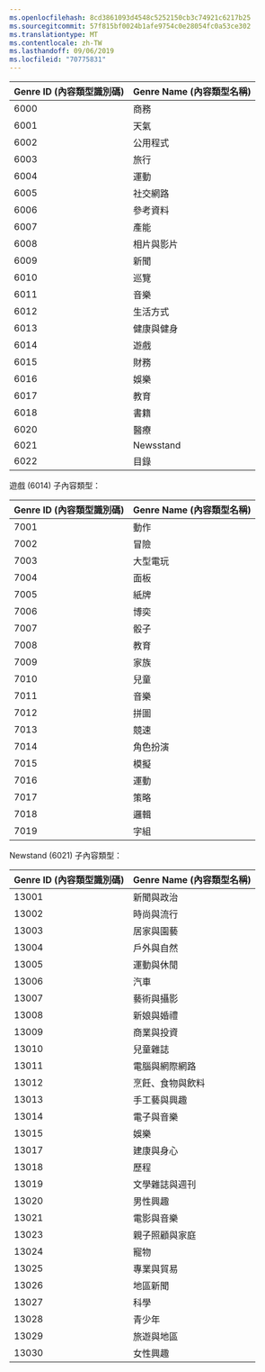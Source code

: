 ```yaml
---
ms.openlocfilehash: 8cd3861093d4548c5252150cb3c74921c6217b25
ms.sourcegitcommit: 57f815bf0024b1afe9754c0e28054fc0a53ce302
ms.translationtype: MT
ms.contentlocale: zh-TW
ms.lasthandoff: 09/06/2019
ms.locfileid: "70775831"
---
```

|Genre ID (內容類型識別碼)|Genre Name (內容類型名稱)|
|---|---|
|6000|商務|
|6001|天氣|
|6002|公用程式|
|6003|旅行|
|6004|運動|
|6005|社交網路|
|6006|參考資料|
|6007|產能|
|6008|相片與影片|
|6009|新聞|
|6010|巡覽|
|6011|音樂|
|6012|生活方式|
|6013|健康與健身|
|6014|遊戲|
|6015|財務|
|6016|娛樂|
|6017|教育|
|6018|書籍|
|6020|醫療|
|6021|Newsstand|
|6022|目錄|

遊戲 (6014) 子內容類型：

|Genre ID (內容類型識別碼)|Genre Name (內容類型名稱)|
|---|---|
|7001|動作|
|7002|冒險|
|7003|大型電玩|
|7004|面板|
|7005|紙牌|
|7006|博奕|
|7007|骰子|
|7008|教育|
|7009|家族|
|7010|兒童|
|7011|音樂|
|7012|拼圖|
|7013|競速|
|7014|角色扮演|
|7015|模擬|
|7016|運動|
|7017|策略|
|7018|邏輯|
|7019|字組|

Newstand (6021) 子內容類型：

|Genre ID (內容類型識別碼)|Genre Name (內容類型名稱)|
|---|---|
|13001|新聞與政治|
|13002|時尚與流行|
|13003|居家與園藝|
|13004|戶外與自然|
|13005|運動與休閒|
|13006|汽車|
|13007|藝術與攝影|
|13008|新娘與婚禮|
|13009|商業與投資|
|13010|兒童雜誌|
|13011|電腦與網際網路|
|13012|烹飪、食物與飲料|
|13013|手工藝與興趣|
|13014|電子與音樂|
|13015|娛樂|
|13017|建康與身心|
|13018|歷程|
|13019|文學雜誌與週刊|
|13020|男性興趣|
|13021|電影與音樂|
|13023|親子照顧與家庭|
|13024|寵物|
|13025|專業與貿易|
|13026|地區新聞|
|13027|科學|
|13028|青少年|
|13029|旅遊與地區|
|13030|女性興趣|
